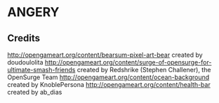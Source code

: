 # ANGERY

## Credits
http://opengameart.org/content/bearsum-pixel-art-bear created by doudoulolita
http://opengameart.org/content/surge-of-opensurge-for-ultimate-smash-friends created by Redshrike (Stephen Challener), the OpenSurge Team
http://opengameart.org/content/ocean-background created by KnoblePersona
http://opengameart.org/content/health-bar created by ab_dias
